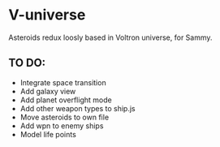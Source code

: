 # V-universe
Asteroids redux loosly based in Voltron universe, for Sammy.


## TO DO:
- Integrate space transition
- Add galaxy view
- Add planet overflight mode
- Add other weapon types to ship.js
- Move asteroids to own file
- Add wpn to enemy ships
- Model life points
